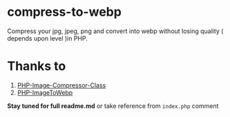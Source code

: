 # compress-to-webp
Compress your jpg, jpeg, png and convert into webp without losing quality ( depends upon level )in PHP.

# Thanks to
1. [PHP-Image-Compressor-Class](https://github.com/bachors/PHP-Image-Compressor-Class)
2. [PHP-ImageToWebp](https://github.com/rakibtg/PHP-ImageToWebp)

**Stay tuned for full readme.md** or take reference from `index.php` comment
